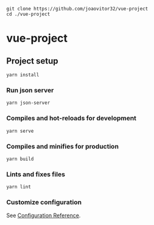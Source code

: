 ```
git clone https://github.com/joaovitor32/vue-project
cd ./vue-project
```

# vue-project

## Project setup
```
yarn install
```

### Run json server
```
yarn json-server
```

### Compiles and hot-reloads for development
```
yarn serve
```

### Compiles and minifies for production
```
yarn build
```

### Lints and fixes files
```
yarn lint
```

### Customize configuration
See [Configuration Reference](https://cli.vuejs.org/config/).
